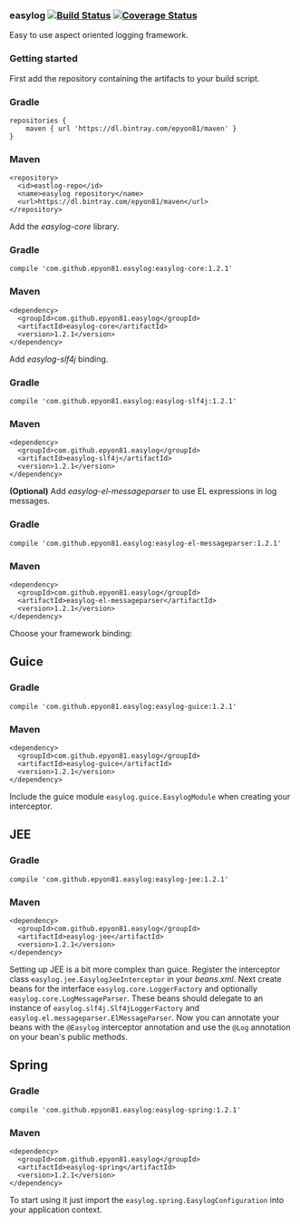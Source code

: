 ### easylog [![Build Status](https://travis-ci.org/epyon81/easylog.svg?branch=master)](https://travis-ci.org/epyon81/easylog) [![Coverage Status](https://coveralls.io/repos/github/epyon81/easylog/badge.svg?branch=master)](https://coveralls.io/github/epyon81/easylog?branch=master)
Easy to use aspect oriented logging framework.

### Getting started

First add the repository containing the artifacts to your build script.

### Gradle

```shell
repositories {
    maven { url 'https://dl.bintray.com/epyon81/maven' }
}
```

### Maven

```shell
<repository>
  <id>eastlog-repo</id>
  <name>easylog repository</name>
  <url>https://dl.bintray.com/epyon81/maven</url>
</repository>
```

Add the _easylog-core_ library.

### Gradle

```shell
compile 'com.github.epyon81.easylog:easylog-core:1.2.1'
```

### Maven

```shell
<dependency>
  <groupId>com.github.epyon81.easylog</groupId>
  <artifactId>easylog-core</artifactId>
  <version>1.2.1</version>
</dependency>
```

Add _easylog-slf4j_ binding.

### Gradle

```shell
compile 'com.github.epyon81.easylog:easylog-slf4j:1.2.1'
```

### Maven

```shell
<dependency>
  <groupId>com.github.epyon81.easylog</groupId>
  <artifactId>easylog-slf4j</artifactId>
  <version>1.2.1</version>
</dependency>
```

**(Optional)** Add _easylog-el-messageparser_ to use EL expressions in log messages.

### Gradle

```shell
compile 'com.github.epyon81.easylog:easylog-el-messageparser:1.2.1'
```

### Maven

```shell
<dependency>
  <groupId>com.github.epyon81.easylog</groupId>
  <artifactId>easylog-el-messageparser</artifactId>
  <version>1.2.1</version>
</dependency>
```
 
Choose your framework binding:

## Guice

### Gradle

```shell
compile 'com.github.epyon81.easylog:easylog-guice:1.2.1'
```

### Maven

```shell
<dependency>
  <groupId>com.github.epyon81.easylog</groupId>
  <artifactId>easylog-guice</artifactId>
  <version>1.2.1</version>
</dependency>
```

Include the guice module `easylog.guice.EasylogModule` when creating your interceptor.

## JEE

### Gradle

```shell
compile 'com.github.epyon81.easylog:easylog-jee:1.2.1'
```

### Maven

```shell
<dependency>
  <groupId>com.github.epyon81.easylog</groupId>
  <artifactId>easylog-jee</artifactId>
  <version>1.2.1</version>
</dependency>
```

Setting up JEE is a bit more complex than guice. Register the interceptor class `easylog.jee.EasylogJeeInterceptor` in your _beans.xml_. Next create beans for the interface `easylog.core.LoggerFactory` and optionally `easylog.core.LogMessageParser`. These beans should delegate to an instance of `easylog.slf4j.Slf4jLoggerFactory` and `easylog.el.messageparser.ElMessageParser`.
Now you can annotate your beans with the `@Easylog` interceptor annotation and use the `@Log` annotation on your bean's public methods. 
 
## Spring

### Gradle

```shell
compile 'com.github.epyon81.easylog:easylog-spring:1.2.1'
```

### Maven

```shell
<dependency>
  <groupId>com.github.epyon81.easylog</groupId>
  <artifactId>easylog-spring</artifactId>
  <version>1.2.1</version>
</dependency>
```

To start using it just import the `easylog.spring.EasylogConfiguration` into your application context.